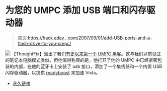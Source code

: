 # 为您的 UMPC 添加 USB 端口和闪存驱动器

> 原文:[https://hack aday . com/2007/09/01/add-USB-ports-and-a-flash-drive-to-you-umpc/](https://hackaday.com/2007/09/01/add-usb-ports-and-a-flash-drive-to-you-umpc/)

![](../Images/e9c80c32b466c370752ae08764abf0f7.png)
【ThoughtFix】派出了我们[有史以来第一个 UMPC 黑客](http://www.ultramobilegeek.com/2007/08/adding-internal-usb-and-internal.html)。这与我们以前见过的笔记本电脑模式类似，但他值得称赞的是，他打开了他的 UMPC 中已经紧密包装的内部，在他的蓝牙卡上安装了 usb 接口，添加了一个集线器和一个内置 USB 闪存驱动器，以提供 [readyboost](http://www.microsoft.com/windows/products/windowsvista/features/details/readyboost.mspx) 来加速 Vista。

*   [永久链接](http://www.ultramobilegeek.com/2007/08/adding-internal-usb-and-internal.html)